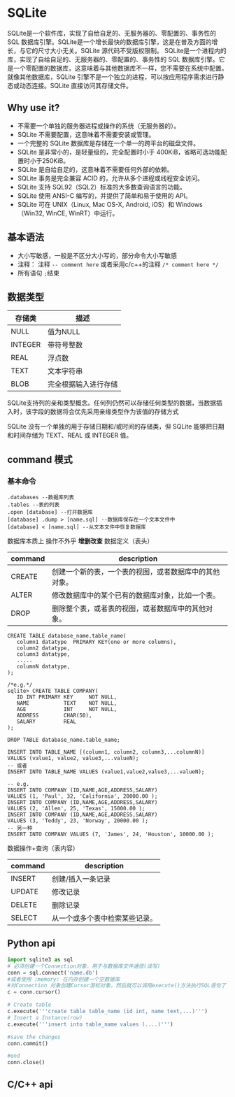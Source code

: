 # SQLite

SQLite是一个软件库，实现了自给自足的、无服务器的、零配置的、事务性的 SQL 数据库引擎。SQLite是一个增长最快的数据库引擎，这是在普及方面的增长，与它的尺寸大小无关。SQLite 源代码不受版权限制。
SQLite是一个进程内的库，实现了自给自足的、无服务器的、零配置的、事务性的 SQL 数据库引擎。它是一个零配置的数据库，这意味着与其他数据库不一样，您不需要在系统中配置。
就像其他数据库，SQLite 引擎不是一个独立的进程，可以按应用程序需求进行静态或动态连接。SQLite 直接访问其存储文件。

## Why use it?

* 不需要一个单独的服务器进程或操作的系统（无服务器的）。
* SQLite 不需要配置，这意味着不需要安装或管理。
* 一个完整的 SQLite 数据库是存储在一个单一的跨平台的磁盘文件。
* SQLite 是非常小的，是轻量级的，完全配置时小于 400KiB，省略可选功能配置时小于250KiB。
* SQLite 是自给自足的，这意味着不需要任何外部的依赖。
* SQLite 事务是完全兼容 ACID 的，允许从多个进程或线程安全访问。
* SQLite 支持 SQL92（SQL2）标准的大多数查询语言的功能。
* SQLite 使用 ANSI-C 编写的，并提供了简单和易于使用的 API。
* SQLite 可在 UNIX（Linux, Mac OS-X, Android, iOS）和 Windows（Win32, WinCE, WinRT）中运行。

## 基本语法

- 大小写敏感，一般是不区分大小写的，部分命令大小写敏感
- 注释： 注释 `-- comment here` 或者采用c/c++的注释 `/* comment here */`
- 所有语句 `;`结束

## 数据类型

| 存储类  | 描述                 |
| ------- | -------------------- |
| NULL    | 值为NULL             |
| INTEGER | 带符号整数           |
| REAL    | 浮点数               |
| TEXT    | 文本字符串           |
| BLOB    | 完全根据输入进行存储 |

SQLite支持列的亲和类型概念。任何列仍然可以存储任何类型的数据，当数据插入时，该字段的数据将会优先采用亲缘类型作为该值的存储方式

SQLite 没有一个单独的用于存储日期和/或时间的存储类，但 SQLite 能够把日期和时间存储为 TEXT、REAL 或 INTEGER 值。

## command 模式

### 基本命令

```sqlite
.databases --数据库列表
.tables --表的列表
.open [database] --打开数据库
[database] .dump > [name.sql] --数据库保存在一个文本文件中
[database] < [name.sql] --从文本文件中恢复数据库
```

数据库本质上 操作不外乎 **增删改查**
数据定义（表头）

| command | description                                            |
| ------- | ------------------------------------------------------ |
| CREATE  | 创建一个新的表，一个表的视图，或者数据库中的其他对象。 |
| ALTER   | 修改数据库中的某个已有的数据库对象，比如一个表。       |
| DROP    | 删除整个表，或者表的视图，或者数据库中的其他对象。     |

```
CREATE TABLE database_name.table_name(
   column1 datatype  PRIMARY KEY(one or more columns),
   column2 datatype,
   column3 datatype,
   .....
   columnN datatype,
);

/*e.g.*/
sqlite> CREATE TABLE COMPANY(
   ID INT PRIMARY KEY     NOT NULL,
   NAME           TEXT    NOT NULL,
   AGE            INT     NOT NULL,
   ADDRESS        CHAR(50),
   SALARY         REAL
);
```
```
DROP TABLE database_name.table_name;
```

```
INSERT INTO TABLE_NAME [(column1, column2, column3,...columnN)]  
VALUES (value1, value2, value3,...valueN);
-- 或者
INSERT INTO TABLE_NAME VALUES (value1,value2,value3,...valueN);

-- e.g.
INSERT INTO COMPANY (ID,NAME,AGE,ADDRESS,SALARY)
VALUES (1, 'Paul', 32, 'California', 20000.00 );
INSERT INTO COMPANY (ID,NAME,AGE,ADDRESS,SALARY)
VALUES (2, 'Allen', 25, 'Texas', 15000.00 );
INSERT INTO COMPANY (ID,NAME,AGE,ADDRESS,SALARY)
VALUES (3, 'Teddy', 23, 'Norway', 20000.00 );
-- 另一种
INSERT INTO COMPANY VALUES (7, 'James', 24, 'Houston', 10000.00 );
```




数据操作+查询（表内容）

| command | description                    |
| ------- | ------------------------------ |
| INSERT  | 创建/插入一条记录              |
| UPDATE  | 修改记录                       |
| DELETE  | 删除记录                       |
| SELECT  | 从一个或多个表中检索某些记录。 |

## Python api
```python
import sqlite3 as sql
# 必须创建一个Connection对象，用于与数据库文件通信(读写)
conn = sql.connect('name.db')
#或者使用 :memory: 在内存创建一个空数据库
#对Connection 对象创建Cursor游标对象，然后就可以调用execute()方法执行SQL语句了
c = conn.cursor()

# Create table
c.execute('''create table table_name (id int, name text,...)''')
# Insert a Instance(row) 
c.execute('''insert into table_name values (....)''')

#save the changes
conn.commit()

#end
conn.close()
```

## C/C++ api

